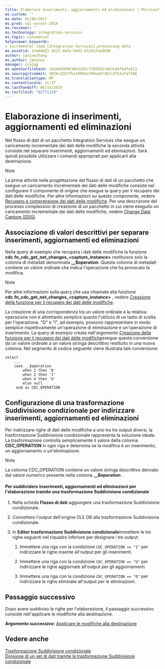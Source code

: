 ```yaml
---
title: Elaborare inserimenti, aggiornamenti ed eliminazioni | Microsoft Docs
ms.custom: ''
ms.date: 03/06/2017
ms.prod: sql-server-2014
ms.reviewer: ''
ms.technology: integration-services
ms.topic: conceptual
helpviewer_keywords:
- incremental load [Integration Services],processing data
ms.assetid: 13a84d21-2623-4efe-b442-4125a7a2d690
author: janinezhang
ms.author: janinez
manager: craigg
ms.openlocfilehash: 24ab4d509638b3195c7105602c663c04fb47a411
ms.sourcegitcommit: 3026c22b7fba19059a769ea5f367c4f51efaf286
ms.translationtype: MT
ms.contentlocale: it-IT
ms.lasthandoff: 06/15/2019
ms.locfileid: "62771128"
---
```

# <a name="process-inserts-updates-and-deletes"></a>Elaborazione di inserimenti, aggiornamenti ed eliminazioni
  Nel flusso di dati di un pacchetto Integration Services che esegue un caricamento incrementale dei dati delle modifiche la seconda attività consiste nel separare inserimenti, aggiornamenti ed eliminazioni. Sarà quindi possibile utilizzare i comandi appropriati per applicarli alla destinazione.  
  
> [!NOTE]  
>  La prima attività nella progettazione del flusso di dati di un pacchetto che esegue un caricamento incrementale dei dati delle modifiche consiste nel configurare il componente di origine che esegue la query per il recupero dei dati delle modifiche. Per altre informazioni su questo componente, vedere [Recupero e comprensione dei dati delle modifiche](retrieve-and-understand-the-change-data.md). Per una descrizione del processo complessivo di creazione di un pacchetto in cui viene eseguito un caricamento incrementale dei dati delle modifiche, vedere [Change Data Capture &#40;SSIS&#41;](change-data-capture-ssis.md).  
  
## <a name="associating-friendly-values-to-separate-inserts-updates-and-deletes"></a>Associazione di valori descrittivi per separare inserimenti, aggiornamenti ed eliminazioni  
 Nella query di esempio che recupera i dati delle modifiche la funzione **cdc.fn_cdc_get_net_changes_<capture_instance>** restituisce solo la colonna di metadati denominata **__$operation**. Questa colonna di metadati contiene un valore ordinale che indica l'operazione che ha provocato la modifica.  
  
> [!NOTE]  
>  Per altre informazioni sulla query che usa chiamate alla funzione **cdc.fn_cdc_get_net_changes_<capture_instance>** , vedere [Creazione della funzione per il recupero dei dati delle modifiche](create-the-function-to-retrieve-the-change-data.md).  
  
 La creazione di una corrispondenza tra un valore ordinale e la relativa operazione non è altrettanto semplice quanto l'utilizzo di un tasto di scelta per l'operazione. "D" e "I", ad esempio, possono rappresentare in modo semplice rispettivamente un'operazione di eliminazione e un'operazione di inserimento. La query di esempio creata nell'argomento [Creazione della funzione per il recupero dei dati delle modifiche](create-the-function-to-retrieve-the-change-data.md)esegue questa conversione da un valore ordinale a un valore stringa descrittivo restituito in una nuova colonna. Nel segmento di codice seguente viene illustrata tale conversione:  
  
```  
select   
    ...  
    case __$operation  
        when 1 then 'D'  
        when 2 then 'I'  
        when 4 then 'U'  
        else null  
     end as CDC_OPERATION  
```  
  
## <a name="configuring-a-conditional-split-transformation-to-direct-inserts-updates-and-deletes"></a>Configurazione di una trasformazione Suddivisione condizionale per indirizzare inserimenti, aggiornamenti ed eliminazioni  
 Per indirizzare righe di dati delle modifiche a uno tra tre output diversi, la trasformazione Suddivisione condizionale rappresenta la soluzione ideale. La trasformazione controlla semplicemente il valore della colonna **CDC_OPERATION** in ogni riga e determina se la modifica è un inserimento, un aggiornamento o un'eliminazione.  
  
> [!NOTE]  
>  La colonna CDC_OPERATION contiene un valore stringa descrittivo derivato dal valore numerico presente nella colonna **__$operation** .  
  
#### <a name="to-split-inserts-updates-and-deletes-for-processing-by-using-a-conditional-split-transformation"></a>Per suddividere inserimenti, aggiornamenti ed eliminazioni per l'elaborazione tramite una trasformazione Suddivisione condizionale  
  
1.  Nella scheda **Flusso di dati** aggiungere una trasformazione Suddivisione condizionale.  
  
2.  Connettere l'output dell'origine OLE DB alla trasformazione Suddivisione condizionale.  
  
3.  In **Editor trasformazione Suddivisione condizionale**immettere le tre righe seguenti nel riquadro inferiore per designare i tre output:  
  
    1.  Immettere una riga con la condizione `CDC_OPERATION == "I"` per indirizzare le righe inserite all'output per gli inserimenti.  
  
    2.  Immettere una riga con la condizione `CDC_OPERATION == "U"` per indirizzare le righe aggiornate all'output per gli aggiornamenti.  
  
    3.  Immettere una riga con la condizione `CDC_OPERATION == "D"` per indirizzare le righe eliminate all'output per le eliminazioni.  
  
## <a name="next-step"></a>Passaggio successivo  
 Dopo avere suddiviso le righe per l'elaborazione, il passaggio successivo consiste nell'applicare le modifiche alla destinazione.  
  
 **Argomento successivo:** [Applicare le modifiche alla destinazione](apply-the-changes-to-the-destination.md)  
  
## <a name="see-also"></a>Vedere anche  
 [Trasformazione Suddivisione condizionale](../data-flow/transformations/conditional-split-transformation.md)   
 [Divisione di un set di dati tramite la trasformazione Suddivisione condizionale](../data-flow/transformations/split-a-dataset-by-using-the-conditional-split-transformation.md)  
  
  
